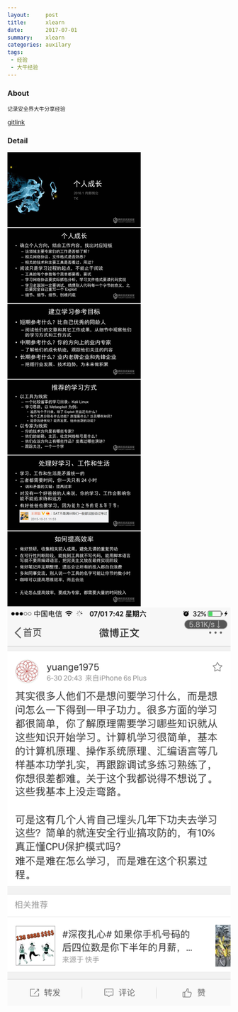```yaml
---
layout:     post
title:      xlearn
date:       2017-07-01
summary:    xlearn
categories: auxilary
tags:
 - 经验
 - 大牛经验
---
```


### About

```
记录安全界大牛分享经验 
```

<a href="https://github.com/3xp10it/xlearn">gitlink</a>

### Detail

<img src="https://raw.githubusercontent.com/3xp10it/xlearn/master/tk%E6%95%99%E4%B8%BB.jpg">
<img src="https://raw.githubusercontent.com/3xp10it/xlearn/master/yuange.png">

